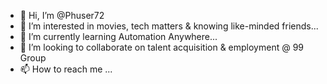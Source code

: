 - 👋 Hi, I’m @Phuser72
- 👀 I’m interested in movies, tech matters & knowing like-minded friends...
- 🌱 I’m currently learning Automation Anywhere...
- 💞️ I’m looking to collaborate on talent acquisition & employment @ 99 Group
- 📫 How to reach me ...

<!--- 
Phuser72/Phuser72 is a ✨ special ✨ repository because its `README.md` (this file) appears on your GitHub profile.
You can click the Preview link to take a look at your changes.
--->
